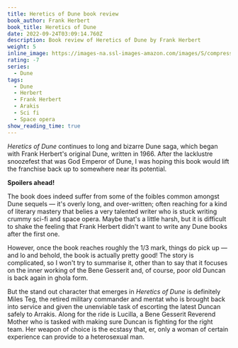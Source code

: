 ```yaml
---
title: Heretics of Dune book review
book_author: Frank Herbert
book_title: Heretics of Dune
date: 2022-09-24T03:09:14.760Z
description: Book review of Heretics of Dune by Frank Herbert
weight: 5
inline_image: https://images-na.ssl-images-amazon.com/images/S/compressed.photo.goodreads.com/books/1564027750i/44492287.jpg
rating: -7
series:
  - Dune
tags:
  - Dune
  - Herbert
  - Frank Herbert
  - Arakis
  - Sci fi
  - Space opera
show_reading_time: true
---
```

*Heretics of Dune* continues to long and bizarre Dune saga, which began with Frank Herbert's original Dune, written in 1966. After the lacklustre snoozefest that was God Emperor of Dune, I was hoping this book would lift the franchise back up to somewhere near its potential.

**Spoilers ahead!**

<!-- more -->

The book does indeed suffer from some of the foibles common amongst Dune sequels — it's overly long, and over-written; often reaching for a kind of literary mastery that belies a very talented writer who is stuck writing crummy sci-fi and space opera. Maybe that's a little harsh, but it is difficult to shake the feeling that Frank Herbert didn't want to write any Dune books after the first one.

However, once the book reaches roughly the 1/3 mark, things do pick up  — and lo and behold, the book is actually pretty good! The story is complicated, so I won't try to summarise it, other than to say that it focuses on the inner working of the Bene Gesserit and, of course, poor old Duncan is back again in ghola form.

But the stand out character that emerges in *Heretics of Dune* is definitely Miles Teg, the retired military commander and mentat who is brought back into service and given the unenviable task of escorting the latest Duncan safely to Arrakis. Along for the ride is Lucilla, a Bene Gesserit Reverend Mother who is tasked with making sure Duncan is fighting for the right team. Her weapon of choice is the ecstasy that, er, only a woman of certain experience can provide to a heterosexual man.